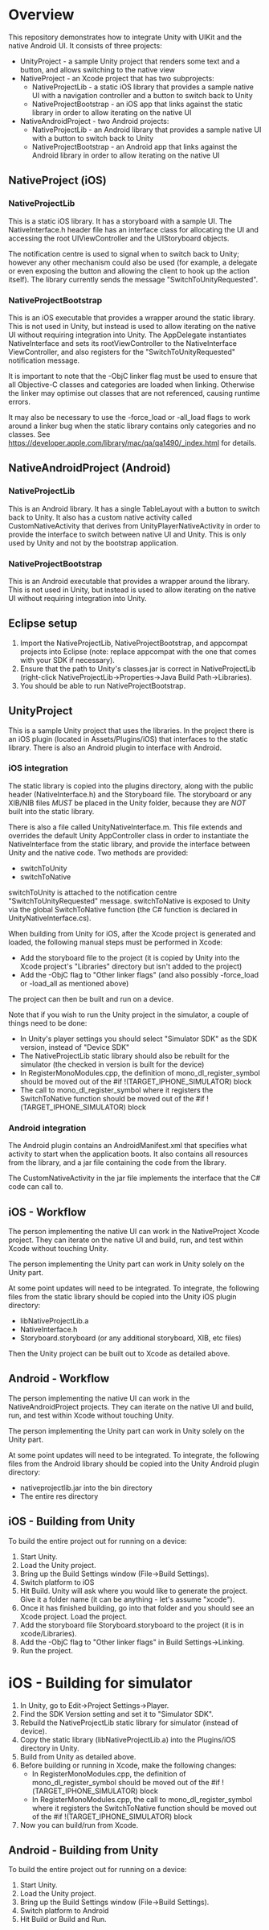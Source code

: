 # Overview

This repository demonstrates how to integrate Unity with UIKit and the native Android UI. It consists of three projects:

* UnityProject - a sample Unity project that renders some text and a button, and allows switching to the native view
* NativeProject - an Xcode project that has two subprojects:
   * NativeProjectLib - a static iOS library that provides a sample native UI with a navigation controller and a button to switch back to Unity
   * NativeProjectBootstrap - an iOS app that links against the static library in order to allow iterating on the native UI
* NativeAndroidProject - two Android projects:
   * NativeProjectLib - an Android library that provides a sample native UI with a button to switch back to Unity
   * NativeProjectBootstrap - an Android app that links against the Android library in order to allow iterating on the native UI

## NativeProject (iOS)

### NativeProjectLib

This is a static iOS library. It has a storyboard with a sample UI. The NativeInterface.h header file has an interface class for allocating the UI and accessing the root UIViewController and the UIStoryboard objects.

The notification centre is used to signal when to switch back to Unity; however any other mechanism could also be used (for example, a delegate or even exposing the button and allowing the client to hook up the action itself). The library currently sends the message "SwitchToUnityRequested".

### NativeProjectBootstrap

This is an iOS executable that provides a wrapper around the static library. This is not used in Unity, but instead is used to allow iterating on the native UI without requiring integration into Unity. The AppDelegate instantiates NativeInterface and sets its rootViewController to the NativeInterface ViewController, and also registers for the "SwitchToUnityRequested" notification message.

It is important to note that the -ObjC linker flag must be used to ensure that all Objective-C classes and categories are loaded when linking. Otherwise the linker may optimise out classes that are not referenced, causing runtime errors.

It may also be necessary to use the -force_load or -all_load flags to work around a linker bug when the static library contains only categories and no classes. See https://developer.apple.com/library/mac/qa/qa1490/_index.html for details.

## NativeAndroidProject (Android)

### NativeProjectLib

This is an Android library. It has a single TableLayout with a button to switch back to Unity. It also has a custom native activity called CustomNativeActivity that derives from UnityPlayerNativeActivity in order to provide the interface to switch between native UI and Unity. This is only used by Unity and not by the bootstrap application.

### NativeProjectBootstrap

This is an Android executable that provides a wrapper around the library. This is not used in Unity, but instead is used to allow iterating on the native UI without requiring integration into Unity.

## Eclipse setup

1. Import the NativeProjectLib, NativeProjectBootstrap, and appcompat projects into Eclipse (note: replace appcompat with the one that comes with your SDK if necessary).
2. Ensure that the path to Unity's classes.jar is correct in NativeProjectLib (right-click NativeProjectLib->Properties->Java Build Path->Libraries).
3. You should be able to run NativeProjectBootstrap.

## UnityProject

This is a sample Unity project that uses the libraries. In the project there is an iOS plugin (located in Assets/Plugins/iOS) that interfaces to the static library. There is also an Android plugin to interface with Android.

### iOS integration

The static library is copied into the plugins directory, along with the public header (NativeInterface.h) and the Storyboard file. The storyboard or any XIB/NIB files *MUST* be placed in the Unity folder, because they are *NOT* built into the static library.

There is also a file called UnityNativeInterface.m. This file extends and overrides the default Unity AppController class in order to instantiate the NativeInterface from the static library, and provide the interface between Unity and the native code. Two methods are provided:

   * switchToUnity
   * switchToNative

switchToUnity is attached to the notification centre "SwitchToUnityRequested" message. switchToNative is exposed to Unity via the global SwitchToNative function (the C# function is declared in UnityNativeInterface.cs).

When building from Unity for iOS, after the Xcode project is generated and loaded, the following manual steps must be performed in Xcode:

* Add the storyboard file to the project (it is copied by Unity into the Xcode project's "Libraries" directory but isn't added to the project)
* Add the -ObjC flag to "Other linker flags" (and also possibly -force_load or -load_all as mentioned above)

The project can then be built and run on a device.

Note that if you wish to run the Unity project in the simulator, a couple of things need to be done:

* In Unity's player settings you should select "Simulator SDK" as the SDK version, instead of "Device SDK"
* The NativeProjectLib static library should also be rebuilt for the simulator (the checked in version is built for the device)
* In RegisterMonoModules.cpp, the definition of mono_dl_register_symbol should be moved out of the #if !(TARGET_IPHONE_SIMULATOR) block
* The call to mono_dl_register_symbol where it registers the SwitchToNative function should be moved out of the #if !(TARGET_IPHONE_SIMULATOR) block

### Android integration

The Android plugin contains an AndroidManifest.xml that specifies what activity to start when the application boots. It also contains all resources from the library, and a jar file containing the code from the library.

The CustomNativeActivity in the jar file implements the interface that the C# code can call to.

## iOS - Workflow

The person implementing the native UI can work in the NativeProject Xcode project. They can iterate on the native UI and build, run, and test within Xcode without touching Unity.

The person implementing the Unity part can work in Unity solely on the Unity part.

At some point updates will need to be integrated. To integrate, the following files from the static library should be copied into the Unity iOS plugin directory:

* libNativeProjectLib.a
* NativeInterface.h
* Storyboard.storyboard (or any additional storyboard, XIB, etc files)

Then the Unity project can be built out to Xcode as detailed above.

## Android - Workflow

The person implementing the native UI can work in the NativeAndroidProject projects. They can iterate on the native UI and build, run, and test within Xcode without touching Unity.

The person implementing the Unity part can work in Unity solely on the Unity part.

At some point updates will need to be integrated. To integrate, the following files from the Android library should be copied into the Unity Android plugin directory:

* nativeprojectlib.jar into the bin directory
* The entire res directory

## iOS - Building from Unity

To build the entire project out for running on a device:

1. Start Unity.
2. Load the Unity project.
3. Bring up the Build Settings window (File->Build Settings).
4. Switch platform to iOS
5. Hit Build. Unity will ask where you would like to generate the project. Give it a folder name (it can be anything - let's assume "xcode").
6. Once it has finished building, go into that folder and you should see an Xcode project. Load the project.
7. Add the storyboard file Storyboard.storyboard to the project (it is in xcode/Libraries).
8. Add the -ObjC flag to "Other linker flags" in Build Settings->Linking.
9. Run the project.

# iOS - Building for simulator

1. In Unity, go to Edit->Project Settings->Player.
2. Find the SDK Version setting and set it to "Simulator SDK".
3. Rebuild the NativeProjectLib static library for simulator (instead of device).
4. Copy the static library (libNativeProjectLib.a) into the Plugins/iOS directory in Unity.
5. Build from Unity as detailed above.
6. Before building or running in Xcode, make the following changes:
   - In RegisterMonoModules.cpp, the definition of mono_dl_register_symbol should be moved out of the #if !(TARGET_IPHONE_SIMULATOR) block
   - In RegisterMonoModules.cpp, the call to mono_dl_register_symbol where it registers the SwitchToNative function should be moved out of the #if !(TARGET_IPHONE_SIMULATOR) block
7. Now you can build/run from Xcode.

## Android - Building from Unity

To build the entire project out for running on a device:

1. Start Unity.
2. Load the Unity project.
3. Bring up the Build Settings window (File->Build Settings).
4. Switch platform to Android
5. Hit Build or Build and Run.

